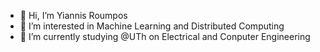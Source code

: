 - 👋 Hi, I’m Yiannis Roumpos
- 👀 I’m interested in Machine Learning and Distributed Computing
- 🌱 I’m currently studying @UTh on Electrical and Conputer Engineering



<!---
RouBOSS/RouBOSS is a ✨ special ✨ repository because its `README.md` (this file) appears on your GitHub profile.
You can click the Preview link to take a look at your changes.
--->
